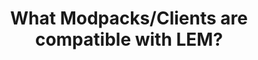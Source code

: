 ---
layout: faq
title: "What Modpacks/Clients are compatible with LEM?"
image: /assets/faq/modpack.png
permalink: /faq/modpack
type: faq
preview-text: | 
  "Clients" in the sense of Lunar Client, Badlion Client, Feather client, etc are not recommended for LEM. They very often break LEM's UI features and in some cases make the game near unplayable (Lunar Client for example), due to all of this it is highly suggested to use one of the options listed below instead.
main-text: | 
  "Clients" in the sense of Lunar Client, Badlion Client, Feather client, etc are not recommended for LEM. They very often break LEM's UI features and in some cases make the game near unplayable (Lunar Client for example), due to all of this it is highly suggested to use one of the options listed below instead.

  **Notice:** Re-Console is **NOT** compatible with LEM and it is not recommended to use at the moment. More information [here.](legacy4j)
  
  1 - [Console-idated](https://modrinth.com/modpack/console-idated): Console-idated is a modpack that attempts to mimic the look of LCE, and has LEM compatibility with few compromises.
  
  LEM Compatibility: Great<br><br>

  2 - [Additive](https://www.modrinth.com/modpack/additive): Additive is built off of Adrenaline aiming to be an alternative to OptiFine, it adds many features from OptiFine such as shaders, zoom, resource pack features and among other things.

  LEM Compatibility: Good<br><br>

  3 - [Fabulously Optimized](https://fabulously-optimized.gitbook.io/modpack/readme/install-instructions): FO is a modpack designed to improve the performance of Minecraft and works pretty well with LEM.

  LEM Compatibility: Good<br><br>

  4 - [Adrenaline](https://www.modrinth.com/modpack/adrenaline): Adrenaline is a lightweight modpack that focuses on just improving the performance of Minecraft, it does not add any significant features. You should use this if you just want better performance than Vanilla and nothing else.

  LEM Compatibility: Good<br><br>

  5 - <u>Vanilla Minecraft</u>: Vanilla Minecraft works fine on LEM with no LEM-specific issues, but Vanilla is very poorly optimized. We recommend anything listed above over Vanilla.

  LEM Compatibility: Good
markdown: true
---